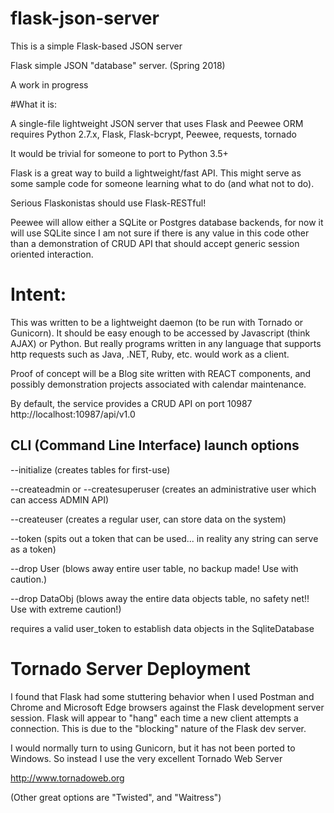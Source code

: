 # flask-json-server

This is a simple Flask-based JSON server

Flask simple JSON "database" server. (Spring 2018)

A work in progress

#What it is:

A single-file lightweight JSON server that uses Flask and Peewee ORM
requires Python 2.7.x, Flask, Flask-bcrypt, Peewee, requests, tornado

It would be trivial for someone to port to Python 3.5+

Flask is a great way to build a lightweight/fast API.  This might serve
as some sample code for someone learning what to do (and what not to do).

Serious Flaskonistas should use Flask-RESTful!

Peewee will allow either a SQLite or Postgres database backends,
for now it will use SQLite since I am not sure if there is any
value in this code other than a demonstration of CRUD API that
should accept generic session oriented interaction.

# Intent:

This was written to be a lightweight daemon (to be run with Tornado or Gunicorn).
It should be easy enough to be accessed by Javascript (think AJAX) or Python.
But really programs written in any language that supports http requests
such as Java, .NET, Ruby, etc. would work as a client.

Proof of concept will be a Blog site written with
REACT components, and possibly demonstration projects associated with calendar
maintenance.

By default, the service provides a CRUD API on port 10987
http://localhost:10987/api/v1.0

## CLI (Command Line Interface) launch options

--initialize (creates tables for first-use)

--createadmin or --createsuperuser (creates an administrative user which can access ADMIN API)

--createuser (creates a regular user, can store data on the system)

--token (spits out a token that can be used... in reality any string can serve as a token)

--drop User (blows away entire user table, no backup made! Use with caution.)

--drop DataObj (blows away the entire data objects table, no safety net!! Use with extreme caution!)


requires a valid user_token to establish data objects in the SqliteDatabase

# Tornado Server Deployment

I found that Flask had some stuttering behavior when I used Postman and Chrome and Microsoft Edge browsers against
the Flask development server session. 
Flask will appear to "hang" each time a new client attempts a connection.
This is due to the "blocking" nature of the Flask dev server.

I would normally turn to using Gunicorn, but it has not been ported to Windows.
So instead I use the very excellent Tornado Web Server

http://www.tornadoweb.org

(Other great options are "Twisted", and "Waitress")

> 

